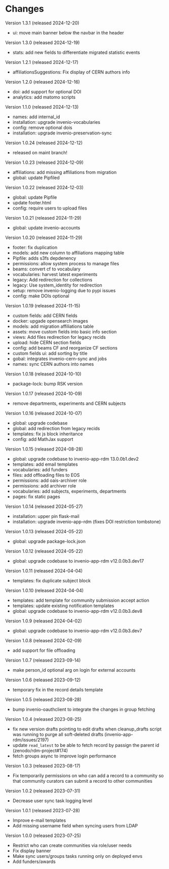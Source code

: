 # Changes

Version 1.3.1 (released 2024-12-20)

- ui: move main banner below the navbar in the header

Version 1.3.0 (released 2024-12-19)

- stats: add new fields to differentiate migrated statistic events

Version 1.2.1 (released 2024-12-17)

- affiliationsSuggestions: Fix display of CERN authors info

Version 1.2.0 (released 2024-12-16)

- doi: add support for optional DOI
- analytics: add matomo scripts

Version 1.1.0 (released 2024-12-13)

- names: add internal_id
- installation: upgrade invenio-vocabularies
- config: remove optional dois
- installation: upgrade invenio-preservation-sync

Version 1.0.24 (released 2024-12-12)

- released on maint branch!

Version 1.0.23 (released 2024-12-09)

- affiliations: add missing affiliations from migration
- global: update Pipfiled

Version 1.0.22 (released 2024-12-03)

- global: update Pipfile
- update footer.html
- config: require users to upload files

Version 1.0.21 (released 2024-11-29)

- global: update invenio-accounts

Version 1.0.20 (released 2024-11-29)

- footer: fix duplication
- models: add new column to affiliations mapping table
- Pipfile: adds s3fs depdenency
- permissions: allow system process to manage files
- beams: convert cf to vocabulary
- vocabularies: harvest latest experiments
- legacy: Add redirection for collections
- legacy: Use system_identity for redirection
- setup: remove invenio-logging due to pypi issues
- config: make DOIs optional

Version 1.0.19 (released 2024-11-15)

- custom fields: add CERN fields
- docker: upgade opensearch images
- models: add migration affiliations table
- assets: move custom fields into basic info section
- views: Add files redirection for legacy recids
- upload: hide CERN section fields
- config: add beams CF and reorganize CF sections
- custom fields ui: add sorting by title
- gobal: integrates invenio-cern-sync and jobs
- names: sync CERN authors into names


Version 1.0.18 (released 2024-10-10)

- package-lock: bump RSK version

Version 1.0.17 (released 2024-10-09)

- remove departments, experiments and CERN subjects

Version 1.0.16 (released 2024-10-07)

- global: upgrade codebase
- global: add redirection from legacy recids
- templates: fix js block inheritance
- config: add MathJax support

Version 1.0.15 (released 2024-08-28)

- global: upgrade codebase to invenio-app-rdm 13.0.0b1.dev2
- templates: add email templates
- vocabularies: add funders
- files: add offloading files to EOS
- permissions: add oais-archiver role
- permissions: add archiver role
- vocabularies: add subjects, experiments, departments
- pages: fix static pages

Version 1.0.14 (released 2024-05-27)

- installation: upper pin flask-mail
- installation: upgrade invenio-app-rdm (fixes DOI restriction tombstone)

Version 1.0.13 (released 2024-05-22)

- global: upgrade package-lock.json

Version 1.0.12 (released 2024-05-22)

- global: upgrade codebase to invenio-app-rdm v12.0.0b3.dev17

Version 1.0.11 (released 2024-04-04)

- templates: fix duplicate subject block

Version 1.0.10 (released 2024-04-04)

- templates: add template for community submission accept action
- templates: update existing notification templates
- global: upgrade codebase to invenio-app-rdm v12.0.0b3.dev8

Version 1.0.9 (released 2024-04-02)

- global: upgrade codebase to invenio-app-rdm v12.0.0b3.dev7

Version 1.0.8 (released 2024-02-09)

* add support for file offloading

Version 1.0.7 (released 2023-09-14)

* make person_id optional arg on login for external accounts

Version 1.0.6 (released 2023-09-12)

* temporary fix in the record details template

Version 1.0.5 (released 2023-08-28)

* bump invenio-oauthclient to integrate the changes in group fetching

Version 1.0.4 (released 2023-08-25)

* fix new version drafts pointing to edit drafts when cleanup_drafts script was
  running to purge all soft-deleted drafts (invenio-app-rdm/issues/2197)
* update `read_latest` to be able to fetch record by passign the parent id (zenodo/rdm-project#174)
* fetch groups async to improve login performance

Version 1.0.3 (released 2023-08-17)

* Fix temporarily permissions on who can add a record to a community so that
  community curators can submit a record to other communities

Version 1.0.2 (released 2023-07-31)

* Decrease user sync task logging level

Version 1.0.1 (released 2023-07-28)

* Improve e-mail templates
* Add missing username field when syncing users from LDAP

Version 1.0.0 (released 2023-07-25)

* Restrict who can create communities via role/user needs
* Fix display banner
* Make sync users/groups tasks running only on deployed envs
* Add funders/awards
